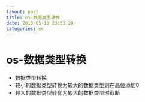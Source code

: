 ```yaml
--- 
layout: post 
title: os-数据类型转换 
date: 2019-05-18 23:53:20 
categories: os 
---
```

# os-数据类型转换
* 数据类型转换
* 较小的数据类型转换为较大的数据类型则在高位添加0
* 较大的数据类型转化为较大的数据类型时截断
